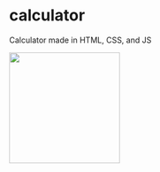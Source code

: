 # calculator
Calculator made in HTML, CSS, and JS

<img src="(https://github.com/jcmpdx/calculator/blob/main/calculator_mock.PNG" height="200px" width="auto" >
